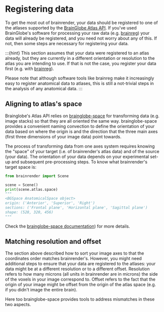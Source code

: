 # Registering data

To get the most out of brainrender, your data should be registered to one of the atlases supported by
the [BrainGlobe Atlas API](/documentation/brainglobe-atlasapi/index). If you've used BrainGlobe's software for processing your 
raw data (e.g. [brainreg](/documentation/brainreg/index)) your data will already be registered, and you need not 
worry about any of this. If not, then some steps are necessary for registering your data. 

:::{hint}
This section assumes that your data were registered to an atlas already, but they are currently in a different 
orientation or resolution to the atlas you are intending to use. If that is not the case, you register your data 
first (e.g. with [brainreg](/documentation/brainreg/index)). 

Please note that although software tools like brainreg make it increasingly easy to register anatomical data 
to atlases, this is still a not-trivial steps in the analysis of any anatomical data.
:::

## Aligning to atlas's space

Brainglobe's Atlas API relies on [brainglobe-space](/documentation/brainglobe-space/index) for transforming data (e.g. image stacks) 
so that they are all oriented the same way. brainglobe-space provides a convenient naming convection to define the orientation 
of your data based on where the origin is and the direction that the three main axes (first three dimensions of your 
image data) point towards.

The process of transforming data from one axes system requires knowing the "space" of your target (i.e. of brainrender's 
atlas data) and of the source (your data). The orientation of your data depends on your experimental set-up and 
subsequent pre-processing steps. To know what brainrender's target space is:

```python
from brainrender import Scene

scene = Scene()
print(scene.atlas.space)
"""
<BGSpace AnatomicalSpace object>
origin: ('Anterior', 'Superior', 'Right')
sections: ('Frontal plane', 'Horizontal plane', 'Sagittal plane')
shape: (528, 320, 456)
"""
```

Check the [brainglobe-space documentation](/documentation/brainglobe-space/index)) for more details.

## Matching resolution and offset

The section above described how to sort your image axes to that the coordinates order matches brainrender's. However, 
you might need additional steps to ensure that your data are registered to the atlases: your data might be at a 
different resolution or to a different offset. Resolution refers to how many microns (all units in brainrender are in 
microns) the side of the voxels in your image correspond to. Offset refers to the fact that the origin of your 
image might be offset from the origin of the atlas space (e.g. if you didn't image the entire brain). 

Here too brainglobe-space provides tools to address mismatches in these two aspects.



